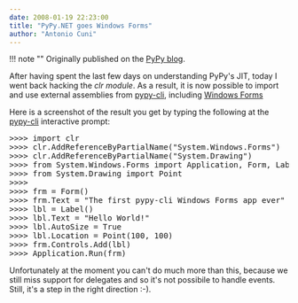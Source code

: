 ```yaml
---
date: 2008-01-19 22:23:00
title: "PyPy.NET goes Windows Forms"
author: "Antonio Cuni"
---
```


!!! note ""
    Originally published on the [PyPy blog](https://pypy.org/posts/2008/01/pypynet-goes-windows-forms-7031406830502864570.html).


<html><body><a href="https://4.bp.blogspot.com/_4gR6Ggu8oHQ/R5J41OiHR7I/AAAAAAAAACo/u8jr08QiCmo/s1600-h/winform.png"><img alt="" border="0" id="BLOGGER_PHOTO_ID_5157317379122218930" src="https://4.bp.blogspot.com/_4gR6Ggu8oHQ/R5J41OiHR7I/AAAAAAAAACo/u8jr08QiCmo/s320/winform.png" style="float: right; margin: 0 0 10px 10px; cursor: pointer; cursor: hand;"></a>
<p>After having spent the last few days on understanding PyPy's JIT,
today I went back hacking the <cite>clr module</cite>.  As a result, it is now
possible to import and use external assemblies from <a class="reference" href="https://codespeak.net/pypy/dist/pypy/doc/getting-started.html#translating-using-the-cli-backend">pypy-cli</a>,
including <a class="reference" href="https://en.wikipedia.org/wiki/Windows_Forms">Windows Forms</a></p>
<p>Here is a screenshot of the result you get by typing the following at
the <a class="reference" href="https://codespeak.net/pypy/dist/pypy/doc/getting-started.html#translating-using-the-cli-backend">pypy-cli</a> interactive prompt:</p>
<pre class="literal-block">
&gt;&gt;&gt;&gt; import clr
&gt;&gt;&gt;&gt; clr.AddReferenceByPartialName("System.Windows.Forms")
&gt;&gt;&gt;&gt; clr.AddReferenceByPartialName("System.Drawing")
&gt;&gt;&gt;&gt; from System.Windows.Forms import Application, Form, Label
&gt;&gt;&gt;&gt; from System.Drawing import Point
&gt;&gt;&gt;&gt;
&gt;&gt;&gt;&gt; frm = Form()
&gt;&gt;&gt;&gt; frm.Text = "The first pypy-cli Windows Forms app ever"
&gt;&gt;&gt;&gt; lbl = Label()
&gt;&gt;&gt;&gt; lbl.Text = "Hello World!"
&gt;&gt;&gt;&gt; lbl.AutoSize = True
&gt;&gt;&gt;&gt; lbl.Location = Point(100, 100)
&gt;&gt;&gt;&gt; frm.Controls.Add(lbl)
&gt;&gt;&gt;&gt; Application.Run(frm)
</pre>
<p>Unfortunately at the moment you can't do much more than this, because
we still miss support for delegates and so it's not possibile to
handle events. Still, it's a step in the right direction :-).</p></body></html>